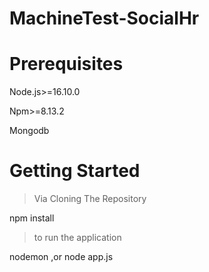 # MachineTest-SocialHr

# Prerequisites
Node.js>=16.10.0

Npm>=8.13.2

Mongodb





# Getting Started

>Via Cloning The Repository

npm install


> to run the application 

nodemon ,or node app.js
